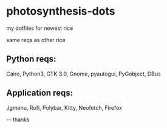 # photosynthesis-dots
my dotfiles for newest rice

same reqs as other rice

Python reqs:
--

  Cairo,
  Python3,
  GTK 3.0,
  Gnome,
  pyautogui,
  PyGobject,
  DBus
  
Application reqs:
--

  Jgmenu,
  Rofi,
  Polybar,
  Kitty,
  Neofetch,
  Firefox

-- 
thanks
